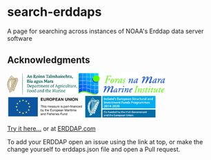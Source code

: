 # search-erddaps
A page for searching across instances of NOAA's Erddap data server software

## Acknowledgments

<span style="background-color:#fff;"><img src="https://raw.githubusercontent.com/IrishMarineInstitute/zapidox/master/img/dafm.png" alt="DAFM Logo" style="height: 50px;"/> <img src="https://raw.githubusercontent.com/IrishMarineInstitute/zapidox/master/img/forasnamara.jpg" alt="Marine Institute Logo" style="height: 50px;"/> <img src="https://raw.githubusercontent.com/IrishMarineInstitute/zapidox/master/img/eu-emff.png" alt="EU EMFF Logo" style="height: 50px;"/> <img src="https://raw.githubusercontent.com/IrishMarineInstitute/zapidox/master/img/eu_sifp.jpg" alt="EU Structural Infrastructure Fund and Programme Logo" style="height: 50px;"/></span>

[Try it here...](https://irishmarineinstitute.github.io/search-erddaps/#search=hourly+global+velocity+griddap) or at [ERDDAP.com](http://erddap.com)

To add your ERDDAP open an issue using the link at top, or make the change yourself to erddaps.json file and open a Pull request.


